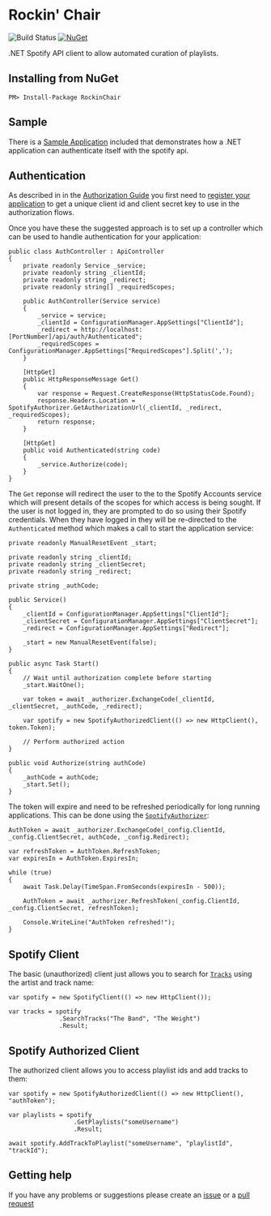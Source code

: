 # Rockin' Chair

![Build Status](https://ci.appveyor.com/api/projects/status/github/RagtimeWilly/RockinChair?branch=master&svg=true) [![NuGet](https://img.shields.io/nuget/v/RockinChair.svg)](https://www.nuget.org/packages/RockinChair/)

.NET Spotify API client to allow automated curation of playlists. 

## Installing from NuGet

`PM> Install-Package RockinChair`

## Sample

There is a [Sample Application](https://github.com/RagtimeWilly/RockinChair/tree/master/src/RockinChair.SampleApp) included that demonstrates how a .NET application can authenticate itself with the spotify api.

## Authentication

As described in in the [Authorization Guide](https://developer.spotify.com/web-api/authorization-guide/) you first need to [register your application](https://developer.spotify.com/my-applications) to get a unique client id and client secret key to use in the authorization flows.

Once you have these the suggested approach is to set up a controller which can be used to handle authentication for your application:

```
public class AuthController : ApiController
{
    private readonly Service _service;
    private readonly string _clientId;
    private readonly string _redirect;
    private readonly string[] _requiredScopes;

    public AuthController(Service service)
    {
        _service = service;
        _clientId = ConfigurationManager.AppSettings["ClientId"];
        _redirect = http://localhost:[PortNumber]/api/auth/Authenticated";
        _requiredScopes = ConfigurationManager.AppSettings["RequiredScopes"].Split(',');
    }

    [HttpGet]
    public HttpResponseMessage Get()
    {
        var response = Request.CreateResponse(HttpStatusCode.Found);
        response.Headers.Location = SpotifyAuthorizer.GetAuthorizationUrl(_clientId, _redirect, _requiredScopes);
        return response;
    }

    [HttpGet]
    public void Authenticated(string code)
    {
        _service.Authorize(code);
    }
}
```

The `Get` reponse will redirect the user to the to the Spotify Accounts service which will present details of the scopes for which access is being sought. If the user is not logged in, they are prompted to do so using their Spotify credentials. When they have logged in they will be re-directed to the `Authenticated` method which makes a call to start the application service:
```
private readonly ManualResetEvent _start;

private readonly string _clientId;
private readonly string _clientSecret;
private readonly string _redirect;

private string _authCode; 

public Service()
{
    _clientId = ConfigurationManager.AppSettings["ClientId"];
    _clientSecret = ConfigurationManager.AppSettings["ClientSecret"];
    _redirect = ConfigurationManager.AppSettings["Redirect"];

    _start = new ManualResetEvent(false);
}

public async Task Start()
{
    // Wait until authorization complete before starting
    _start.WaitOne();

    var token = await _authorizer.ExchangeCode(_clientId, _clientSecret, _authCode, _redirect);

    var spotify = new SpotifyAuthorizedClient(() => new HttpClient(), token.Token);

    // Perform authorized action
}

public void Authorize(string authCode)
{
    _authCode = authCode;
    _start.Set();
}
```

The token will expire and need to be refreshed periodically for long running applications. This can be done using the [`SpotifyAuthorizer`](https://github.com/RagtimeWilly/RockinChair/blob/master/src/RockinChair/SpotifyAuthorizer.cs):
```
AuthToken = await _authorizer.ExchangeCode(_config.ClientId, _config.ClientSecret, authCode, _config.Redirect);

var refreshToken = AuthToken.RefreshToken;
var expiresIn = AuthToken.ExpiresIn;

while (true)
{
    await Task.Delay(TimeSpan.FromSeconds(expiresIn - 500));

    AuthToken = await _authorizer.RefreshToken(_config.ClientId, _config.ClientSecret, refreshToken);

    Console.WriteLine("AuthToken refreshed!");
}
```

## Spotify Client

The basic (unauthorized) client just allows you to search for [`Tracks`](https://github.com/RagtimeWilly/RockinChair/blob/master/src/RockinChair/Data/Track.cs) using the artist and track name:
```
var spotify = new SpotifyClient(() => new HttpClient());

var tracks = spotify
              .SearchTracks("The Band", "The Weight")
              .Result;
```

## Spotify Authorized Client

The authorized client allows you to access playlist ids and add tracks to them:
```
var spotify = new SpotifyAuthorizedClient(() => new HttpClient(), "authToken");

var playlists = spotify
                  .GetPlaylists("someUsername")
                  .Result;

await spotify.AddTrackToPlaylist("someUsername", "playlistId", "trackId");
```

## Getting help

If you have any problems or suggestions please create an [issue](https://github.com/RagtimeWilly/RockinChair/issues) or a [pull request](https://github.com/RagtimeWilly/RockinChair/pulls)